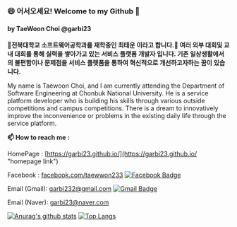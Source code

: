 ### 😄 어서오세요! Welcome to my Github 👋
#### by TaeWoon Choi @garbi23

__🌱전북대학교 소프트웨어공학과를 재학중인 최태운 이라고 합니다.🌱 여러 외부 대회및 교내 대회를 통해 실력을 쌓아가고 있는 서비스 플랫폼 개발자 입니다.
기존 일상생활에서의 불편함이나 문제점을 서비스 플랫폼을 통하여 혁신적으로 개선하고자하는 꿈이 있습니다.__

My name is Taewoon Choi, and I am currently attending the Department of Software Engineering at Chonbuk National University. 
He is a service platform developer who is building his skills through various outside competitions and campus competitions.
There is a dream to innovatively improve the inconvenience or problems in the existing daily life through the service platform.


__📫 How to reach me :__

HomePage : [https://garbi23.github.io/](https://garbi23.github.io/ "homepage link")

Facebook : [facebook.com/taewwon233](https://www.facebook.com/taewwon233, "facebook link")   [![Facebook Badge](https://img.shields.io/badge/facebook-1877f2?style=flat-square&logo=facebook&logoColor=white&link=https://www.facebook.com/taewwon233)](https://www.facebook.com/taewwon233)

Email (Gmail): garbi232@gmail.com  [![Gmail Badge](https://img.shields.io/badge/Gmail-d14836?style=flat-square&logo=Gmail&logoColor=white&link=mailto:garbi232@gmail.com)](mailto:garbi232@gmail.com)

Email (Naver): garbi23@naver.com



 [![Anurag's github stats](https://github-readme-stats.vercel.app/api?username=garbi23)](https://github.com/anuraghazra/github-readme-stats) [![Top Langs](https://github-readme-stats.vercel.app/api/top-langs/?username=garbi23&layout=compact)](https://github.com/anuraghazra/github-readme-stats)
 

<!--
**garbi23/garbi23** is a ✨ _special_ ✨ repository because its `README.md` (this file) appears on your GitHub profile.

Here are some ideas to get you started:

- 🔭 I’m currently working on ...
- 🌱 I’m currently learning ...
- 👯 I’m looking to collaborate on ...
- 🤔 I’m looking for help with ...
- 💬 Ask me about ...
- 📫 How to reach me: ...
- 😄 Pronouns: ...
- ⚡ Fun fact: ...
-->
